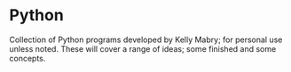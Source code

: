 # Python
Collection of Python programs developed by Kelly Mabry; for personal use unless noted.
These will cover a range of ideas; some finished and some concepts.
